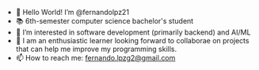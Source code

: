 - 👋 Hello World! I’m @fernandolpz21
- 📚 6th-semester computer science bachelor's student
- 👀 I’m interested in software development (primarily backend) and AI/ML
- 🌱 I am an enthusiastic learner looking forward to collaborae on projects that can help me improve my programming skills.
- 📫 How to reach me: fernando.lpzg2@gmail.com




<!---
fernandolpz21/fernandolpz21 is a ✨ special ✨ repository because its `README.md` (this file) appears on your GitHub profile.
You can click the Preview link to take a look at your changes.
--->
